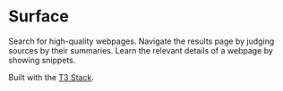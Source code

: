 # Surface

Search for high-quality webpages.
Navigate the results page by judging sources by their summaries.
Learn the relevant details of a webpage by showing snippets.

Built with the [T3 Stack](https://create.t3.gg/).
